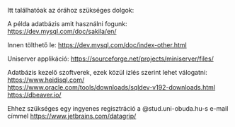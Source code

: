 Itt találhatóak az órához szükséges dolgok:

A példa adatbázis amit használni fogunk:
https://dev.mysql.com/doc/sakila/en/

Innen tölthető le:
https://dev.mysql.com/doc/index-other.html

Uniserver applikáció:
https://sourceforge.net/projects/miniserver/files/

Adatbázis kezelő szoftverek, ezek közül izlés szerint lehet válogatni:
https://www.heidisql.com/
https://www.oracle.com/tools/downloads/sqldev-v192-downloads.html
https://dbeaver.io/

Ehhez szükséges egy ingyenes regisztráció a @stud.uni-obuda.hu-s e-mail címmel
https://www.jetbrains.com/datagrip/
